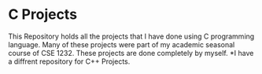 # C Projects
This Repository holds all the projects that I have done using C programming language. Many of these projects were part of my academic seasonal course of CSE 1232. These projects are done completely by myself.
*I have a diffrent repository for C++ Projects.
